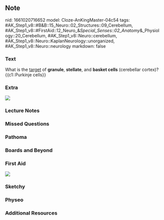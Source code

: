 ## Note
nid: 1661020716652
model: Cloze-AnKingMaster-04c54
tags: #AK_Step1_v8::#B&B::15_Neuro::02_Structures::09_Cerebellum, #AK_Step1_v8::#FirstAid::12_Neuro_&_Special_Senses::02_Anatomy_&_Physiology::20_Cerebellum, #AK_Step1_v8::Neuro::cerebellum, #AK_Step1_v8::Neuro::KaplanNeurology::unorganized, #AK_Step1_v8::Neuro::neurology
markdown: false

### Text
<div>
  <div>
    What is the <u>target</u> of <b>granule</b>, <b>stellate</b>,
    and <b>basket cells</b> (cerebellar cortex)?
  </div>
  <div>
    {{c1::Purkinje cells}}
  </div>
</div>

### Extra
<img src="paste-152531468550311.jpg">

### Lecture Notes


### Missed Questions


### Pathoma


### Boards and Beyond


### First Aid
<img src="tmpES3I_l.png">

### Sketchy


### Physeo


### Additional Resources

